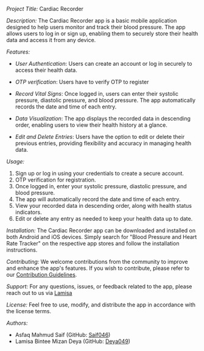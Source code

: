 *Project Title:* Cardiac Recorder

*Description:*
The Cardiac Recorder app is a basic mobile application designed to help users monitor and track their blood pressure. The app allows users to log in or sign up, enabling them to securely store their health data and access it from any device.

*Features:*
- *User Authentication*: Users can create an account or log in securely to access their health data.
- *OTP verification*: Users have to verify OTP to register

- *Record Vital Signs*: Once logged in, users can enter their systolic pressure, diastolic pressure, and blood pressure. The app automatically records the date and time of each entry.

- *Data Visualization*: The app displays the recorded data in descending order, enabling users to view their health history at a glance.
- *Edit and Delete Entries*: Users have the option to edit or delete their previous entries, providing flexibility and accuracy in managing health data.

*Usage:*
1. Sign up or log in using your credentials to create a secure account.
2. OTP verification for registration.
3. Once logged in, enter your systolic pressure, diastolic pressure, and blood pressure.
4. The app will automatically record the date and time of each entry.
5. View your recorded data in descending order, along with health status indicators.
6. Edit or delete any entry as needed to keep your health data up to date.

*Installation:*
The Cardiac Recorder app can be downloaded and installed on both Android and iOS devices. Simply search for "Blood Pressure and Heart Rate Tracker" on the respective app stores and follow the installation instructions.

*Contributing:*
We welcome contributions from the community to improve and enhance the app's features. If you wish to contribute, please refer to our [Contribution Guidelines](link_to_contributing_guidelines).

*Support:*
For any questions, issues, or feedback related to the app, please reach out to us via [Lamisa](lamisa.deya@gmail.com)  

*License:*
Feel free to use, modify, and distribute the app in accordance with the license terms.

*Authors:*
- Asfaq Mahmud Saif (GitHub: [Saif046](https://github.com/saifx-saif))
- Lamisa Bintee Mizan Deya (GitHub: [Deya049](https://github.com/LamisaDeya))
